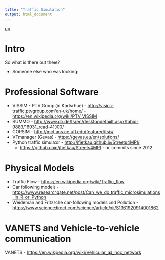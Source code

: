 ```yaml
---
title: "Traffic Simulation"
output: html_document
---
```

[up](https://mikewise2718.github.io/markdowndocs/)

# Intro
So what is there out there?
- Someone else who was looking: 


# Professional Software
- VISSIM - PTV Group (in Karlsrhue) - http://vision-traffic.ptvgroup.com/en-uk/home/
        - https://en.wikipedia.org/wiki/PTV_VISSIM
- SUMMO - http://www.dlr.de/ts/en/desktopdefault.aspx/tabid-9883/16931_read-41000/
- CORSIM - http://mctrans.ce.ufl.edu/featured/tsis/
- VTmanager (Gevas) - https://gevas.eu/en/solutions/
- Python traffic simulator - http://jfietkau.github.io/Streets4MPI/
    - https://github.com/jfietkau/Streets4MPI - no commits since 2012

# Physical Models
- Traffic Flow - https://en.wikipedia.org/wiki/Traffic_flow
- Car following models - https://www.researchgate.net/post/Can_we_do_traffic_microsimulations_in_R_or_Python
- Weideman and Fritzsche car-following models and Pollution - https://www.sciencedirect.com/science/article/pii/S1361920914001862

# VANETS and Vehicle-to-vehicle communication
VANETS - https://en.wikipedia.org/wiki/Vehicular_ad_hoc_network


